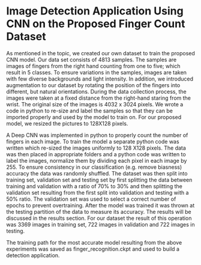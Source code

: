 # Image Detection Application Using CNN on the Proposed Finger Count Dataset
As mentioned in the topic, we created our own dataset to train the proposed CNN model. Our data set consists of 4813 samples. The samples are images of fingers from the right hand counting from one to five; which result in 5 classes. To ensure variations in the samples, images are taken with few diverse backgrounds and light intensity. In addition, we introduced augmentation to our dataset by rotating the position of the fingers into different, but natural orientations. During the data collection process, the images were taken at a fixed distance from the right-hand staring from the wrist. The original size of the images is 4032 x 3024 pixels. We wrote a code in python to re-size and label the samples so that they can be imported properly and used by the model to train on. For our proposed model, we resized the pictures to 128X128 pixels.

A Deep CNN was implemented in python to properly count the number of fingers in each image. To train the model a separate python code was written which re-sized the images uniformly to 128 X128 pixels. The data was then placed in appropriate folders and a python code was written to label the images, normalize them by dividing each pixel in each image by 255. To ensure consistency in our classification (e.g. remove biasness) accuracy the data was randomly shuffled. The dataset was then split into training set, validation set and testing set by first splitting the data between training and validation with a ratio of 70% to 30% and then splitting the validation set resulting from the first split into validation and testing with a 50% ratio. The validation set was used to select a correct number of epochs to prevent overtraining. After the model was trained it was thrown at the testing partition of the data to measure its accuracy. The results will be discussed in the results section. For our dataset the result of this operation was 3369 images in training set, 722 images in validation and 722 images in testing.

The training path for the most accurate model resulting from the above experiments was saved as finger_recognition.ckpt and used to build a detection application.

